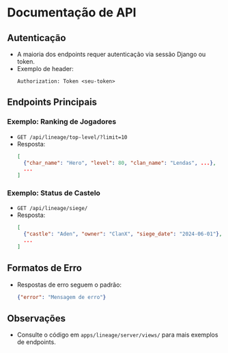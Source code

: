 # Documentação de API

## Autenticação
- A maioria dos endpoints requer autenticação via sessão Django ou token.
- Exemplo de header:
  ```http
  Authorization: Token <seu-token>
  ```

## Endpoints Principais

### Exemplo: Ranking de Jogadores
- `GET /api/lineage/top-level/?limit=10`
- Resposta:
  ```json
  [
    {"char_name": "Hero", "level": 80, "clan_name": "Lendas", ...},
    ...
  ]
  ```

### Exemplo: Status de Castelo
- `GET /api/lineage/siege/`
- Resposta:
  ```json
  [
    {"castle": "Aden", "owner": "ClanX", "siege_date": "2024-06-01"},
    ...
  ]
  ```

## Formatos de Erro
- Respostas de erro seguem o padrão:
  ```json
  {"error": "Mensagem de erro"}
  ```

## Observações
- Consulte o código em `apps/lineage/server/views/` para mais exemplos de endpoints. 